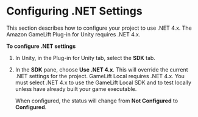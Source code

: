 # Configuring \.NET Settings<a name="unity-plug-in-configure-net"></a>

This section describes how to configure your project to use \.NET 4\.x\. The Amazon GameLift Plug\-in for Unity requires \.NET 4\.x\.

**To configure \.NET settings**

1. In Unity, in the Plug\-in for Unity tab, select the **SDK** tab\.

1. In the **SDK** pane, choose **Use \.NET 4\.x**\. This will override the current \.NET settings for the project\. GameLift Local requires \.NET 4\.x\. You must select \.NET 4\.x to use the GameLift Local SDK and to test locally unless have already built your game executable\.

   When configured, the status will change from **Not Configured** to **Configured**\. 